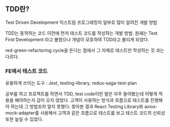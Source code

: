 ## TDD란?

Test Driven Development
익스트림 프로그래밍의 일부로 많이 알려진 개발 방법

TDD는 동작하는 코드 이전에 먼저 테스트 코드를 작성하는 개발 방법.
원래는 Test First Development 라고 불렸으나 개념이 모호하여 TDD라고 불리게 되었다.

red-green-refactoring cycle을 돈다는 점에서 그 자체로 테스트만 작성하는 것 과는 다르다.

### FE애서 테스트 코드

유용하게 쓰이는 도구 : Jest, testing-library, redux-saga-test-plan

공부를 하고 프로젝트를 하면서 TDD, test code이런 말은 자주 들어봤는데 어떻게 적용을 해야하는지 감이 오지 않았다.
고객이 사용하는 방식과 흐름으로 테스트를 진행해야 하는데 그 방법조차 알지 못했다.
찾아본 결과 React Testing Library롸 axios-mock-adapter를 사용해서 고객과 같은 흐름으로 테스트를 보고
테스트 코드의 신뢰성 또한 높일 수 있었다.
